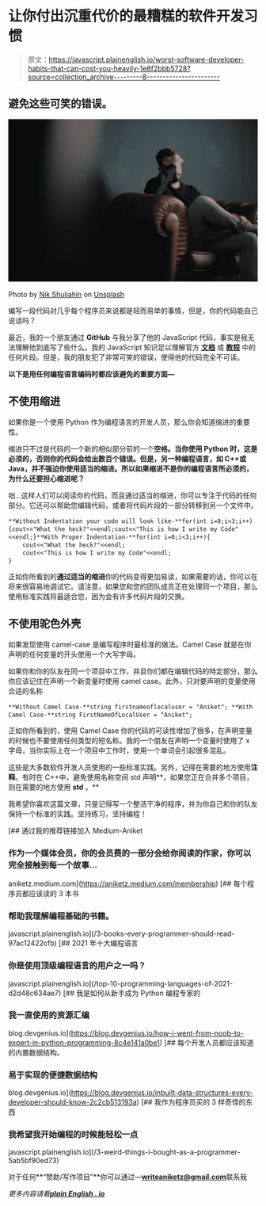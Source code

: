 # 让你付出沉重代价的最糟糕的软件开发习惯

> 原文：<https://javascript.plainenglish.io/worst-software-developer-habits-that-can-cost-you-heavily-1e8f2bbb5728?source=collection_archive---------8----------------------->

## 避免这些可笑的错误。

![](img/07a4d3d453b3869d8c07abfe483ddf94.png)

Photo by [Nik Shuliahin](https://unsplash.com/@tjump?utm_source=medium&utm_medium=referral) on [Unsplash](https://unsplash.com?utm_source=medium&utm_medium=referral)

编写一段代码对几乎每个程序员来说都是轻而易举的事情，但是，你的代码能自己说话吗？

最近，我的一个朋友通过 **GitHub** 与我分享了他的 JavaScript 代码，事实是我无法理解他到底写了些什么。我的 JavaScript 知识足以理解官方 [**文档**](https://developer.mozilla.org/en-US/docs/Web/JavaScript) 或 [**教程**](https://www.w3schools.com/js/DEFAULT.asp) 中的任何片段。但是，我的朋友犯了非常可笑的错误，使得他的代码完全不可读。

**以下是用任何编程语言编码时都应该避免的重要方面—**

## 不使用缩进

如果你是一个使用 Python 作为编程语言的开发人员，那么你会知道缩进的重要性。

缩进只不过是代码的一个新的相似部分前的一个**空格。当你使用 Python 时，这是必须的，否则你的代码会给出数百个错误。但是，另一种编程语言，如 C++或 Java，并不强迫你使用适当的缩进。所以如果缩进不是你的编程语言所必须的，为什么还要担心缩进呢？**

咄…这样人们可以阅读你的代码，而且通过适当的缩进，你可以专注于代码的任何部分。它还可以帮助您编辑代码，或者将代码片段的一部分转移到另一个文件中。

```
**Without Indentation your code will look like-**for(int i=0;i<3;i++){cout<<"What the heck?"<<endl;cout<<"This is how I write my Code"<<endl;}**With Proper Indentation-**for(int i=0;i<3;i++){
    cout<<"What the heck?"<<endl;
    cout<<"This is how I write my Code"<<endl;
}
```

正如你所看到的**通过适当的缩进**你的代码变得更加易读，如果需要的话，你可以在将来很容易地调试它。请注意，如果您和您的团队成员正在处理同一个项目，那么使用标准实践将最适合您，因为会有许多代码片段的交换。

## 不使用驼色外壳

如果发现使用 camel-case 是编写程序时最标准的做法。Camel Case 就是在你声明的任何变量的开头使用一个大写字母。

如果你和你的队友在同一个项目中工作，并且你们都在编辑代码的特定部分，那么你应该记住在声明一个新变量时使用 camel case。此外，只对要声明的变量使用合适的名称

```
**Without Camel Case-**string firstnameoflocaluser = "Aniket"; **With Camel Case-**string FirstNameOfLocalUser = "Aniket";
```

正如你所看到的，使用 Camel Case 你的代码的可读性增加了很多，在声明变量的时候也不要使用任何类型的短名称。我的一个朋友在声明一个变量时使用了 x 字母，当你实际上在一个项目中工作时，使用一个单词会引起很多混乱。

这些是大多数软件开发人员使用的一些标准实践。另外，记得在需要的地方使用**注释**。有时在 C++中，避免使用名称空间 std 声明**，如果您正在合并多个项目，则在需要的地方使用 **std** 。**

我希望你喜欢这篇文章，只是记得写一个整洁干净的程序，并为你自己和你的队友保持一个标准的实践。坚持练习，坚持编程！

[](https://aniketz.medium.com/membership) [## 通过我的推荐链接加入 Medium-Aniket

### 作为一个媒体会员，你的会员费的一部分会给你阅读的作家，你可以完全接触到每一个故事…

aniketz.medium.com](https://aniketz.medium.com/membership) [](/3-books-every-programmer-should-read-97ac12422cfb) [## 每个程序员都应该读的 3 本书

### 帮助我理解编程基础的书籍。

javascript.plainenglish.io](/3-books-every-programmer-should-read-97ac12422cfb) [](/top-10-programming-languages-of-2021-d2d48c634ae7) [## 2021 年十大编程语言

### 你是使用顶级编程语言的用户之一吗？

javascript.plainenglish.io](/top-10-programming-languages-of-2021-d2d48c634ae7) [](https://blog.devgenius.io/how-i-went-from-noob-to-expert-in-python-programming-8c4e141a0be1) [## 我是如何从新手成为 Python 编程专家的

### 我一直使用的资源汇编

blog.devgenius.io](https://blog.devgenius.io/how-i-went-from-noob-to-expert-in-python-programming-8c4e141a0be1) [](https://blog.devgenius.io/inbuilt-data-structures-every-developer-should-know-2c2cb513193a) [## 每个开发人员都应该知道的内置数据结构。

### 易于实现的便捷数据结构

blog.devgenius.io](https://blog.devgenius.io/inbuilt-data-structures-every-developer-should-know-2c2cb513193a) [](/3-weird-things-i-bought-as-a-programmer-5ab5bf90ed73) [## 我作为程序员买的 3 样奇怪的东西

### 我希望我开始编程的时候能轻松一点

javascript.plainenglish.io](/3-weird-things-i-bought-as-a-programmer-5ab5bf90ed73) 

对于任何**“赞助/写作项目”**你可以通过—**writeaniketz@gmail.com**联系我

*更多内容请看*[***plain English . io***](http://plainenglish.io/)